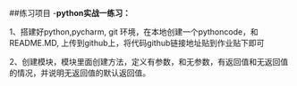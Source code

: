 ##练习项目
-**python实战一练习：**

1、搭建好python,pycharm, git 环境，在本地创建一个pythoncode，和README.MD, 上传到github上，将代码github链接地址贴到作业贴下即可

2、创建模块，模块里面创建方法，定义有参数，和无参数，有返回值和无返回值的情况，并说明无返回值的默认返回值。
